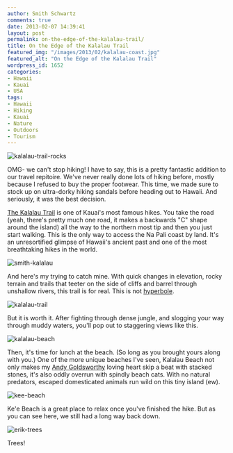 ```yaml
---
author: Smith Schwartz
comments: true
date: 2013-02-07 14:39:41
layout: post
permalink: on-the-edge-of-the-kalalau-trail/
title: On the Edge of the Kalalau Trail
featured_img: "/images/2013/02/kalalau-coast.jpg"
featured_alt: "On the Edge of the Kalalau Trail"
wordpress_id: 1652
categories:
- Hawaii
- Kauai
- USA
tags:
- Hawaii
- Hiking
- Kauai
- Nature
- Outdoors
- Tourism
---
```


![kalalau-trail-rocks](/images/2013/02/kalalau-trail-rocks.jpg)

OMG- we can't stop hiking! I have to say, this is a pretty fantastic addition to our travel repitoire. We've never really done lots of hiking before, mostly because I refused to buy the proper footwear. This time, we made sure to stock up on ultra-dorky hiking sandals before heading out to Hawaii. And seriously, it was the best decision.

[The Kalalau Trail](http://www.kalalautrail.com/) is one of Kauai's most famous hikes. You take the road (yeah, there's pretty much one road, it makes a backwards "C" shape around the island) all the way to the northern most tip and then you just start walking. This is the only way to access the Na Pali coast by land. It's an unresortified glimpse of Hawaii's ancient past and one of the most breathtaking hikes in the world. 

![smith-kalalau](/images/2013/02/smith-kalalau.jpg)

And here's my trying to catch mine. With quick changes in elevation, rocky terrain and trails that teeter on the side of cliffs and barrel through unshallow rivers, this trail is for real. This is not [hyperbole](http://www.backpacker.com/october_08_americas_10_most_dangerous_hikes_kalalau_trail_kauai_hi/destinations/12626).

![kalalau-trail](/images/2013/02/kalalau-trail.jpg)

But it is worth it. After fighting through dense jungle, and slogging your way through muddy waters, you'll pop out to staggering views like this.

![kalalau-beach](/images/2013/02/kalalau-beach.jpg)

Then, it's time for lunch at the beach. (So long as you brought yours along with you.) One of the more unique beaches I've seen, Kalalau Beach not only makes my [Andy Goldsworthy](http://www.ucblueash.edu/artcomm/web/w2005_2006/maria_Goldsworthy/TEST/index.html) loving heart skip a beat with stacked stones, it's also oddly overrun with spindly beach cats. With no natural predators, escaped domesticated animals run wild on this tiny island (ew).

![kee-beach](/images/2013/02/kee-beach.jpg)

Ke'e Beach is a great place to relax once you've finished the hike. But as you can see here, we still had a long way back down.

![erik-trees](/images/2013/02/erik-trees.jpg)

Trees!

